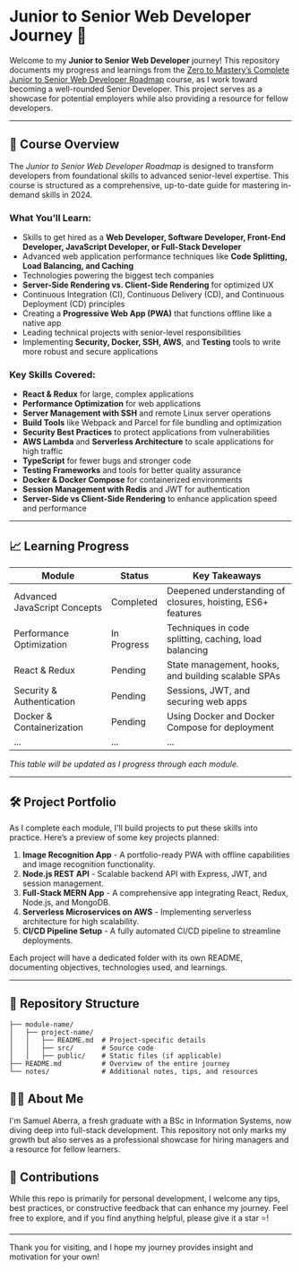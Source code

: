 # Junior to Senior Web Developer Journey 🚀

Welcome to my **Junior to Senior Web Developer** journey! This repository documents my progress and learnings from the [Zero to Mastery’s Complete Junior to Senior Web Developer Roadmap](https://zerotomastery.io/courses/junior-to-senior-web-developer-roadmap/) course, as I work toward becoming a well-rounded Senior Developer. This project serves as a showcase for potential employers while also providing a resource for fellow developers.

---

## 📑 Course Overview

The _Junior to Senior Web Developer Roadmap_ is designed to transform developers from foundational skills to advanced senior-level expertise. This course is structured as a comprehensive, up-to-date guide for mastering in-demand skills in 2024.

### What You’ll Learn:

- Skills to get hired as a **Web Developer, Software Developer, Front-End Developer, JavaScript Developer, or Full-Stack Developer**
- Advanced web application performance techniques like **Code Splitting, Load Balancing, and Caching**
- Technologies powering the biggest tech companies
- **Server-Side Rendering vs. Client-Side Rendering** for optimized UX
- Continuous Integration (CI), Continuous Delivery (CD), and Continuous Deployment (CD) principles
- Creating a **Progressive Web App (PWA)** that functions offline like a native app
- Leading technical projects with senior-level responsibilities
- Implementing **Security, Docker, SSH, AWS**, and **Testing** tools to write more robust and secure applications

### Key Skills Covered:

- **React & Redux** for large, complex applications
- **Performance Optimization** for web applications
- **Server Management with SSH** and remote Linux server operations
- **Build Tools** like Webpack and Parcel for file bundling and optimization
- **Security Best Practices** to protect applications from vulnerabilities
- **AWS Lambda** and **Serverless Architecture** to scale applications for high traffic
- **TypeScript** for fewer bugs and stronger code
- **Testing Frameworks** and tools for better quality assurance
- **Docker & Docker Compose** for containerized environments
- **Session Management with Redis** and JWT for authentication
- **Server-Side vs Client-Side Rendering** to enhance application speed and performance

---

## 📈 Learning Progress

| Module                       | Status      | Key Takeaways                                               |
| ---------------------------- | ----------- | ----------------------------------------------------------- |
| Advanced JavaScript Concepts | Completed   | Deepened understanding of closures, hoisting, ES6+ features |
| Performance Optimization     | In Progress | Techniques in code splitting, caching, load balancing       |
| React & Redux                | Pending     | State management, hooks, and building scalable SPAs         |
| Security & Authentication    | Pending     | Sessions, JWT, and securing web apps                        |
| Docker & Containerization    | Pending     | Using Docker and Docker Compose for deployment              |
| ...                          | ...         | ...                                                         |

_This table will be updated as I progress through each module._

---

## 🛠️ Project Portfolio

As I complete each module, I'll build projects to put these skills into practice. Here’s a preview of some key projects planned:

1. **Image Recognition App** - A portfolio-ready PWA with offline capabilities and image recognition functionality.
2. **Node.js REST API** - Scalable backend API with Express, JWT, and session management.
3. **Full-Stack MERN App** - A comprehensive app integrating React, Redux, Node.js, and MongoDB.
4. **Serverless Microservices on AWS** - Implementing serverless architecture for high scalability.
5. **CI/CD Pipeline Setup** - A fully automated CI/CD pipeline to streamline deployments.

Each project will have a dedicated folder with its own README, documenting objectives, technologies used, and learnings.

---

## 📂 Repository Structure

```plaintext
├── module-name/
│   ├── project-name/
│   │   ├── README.md  # Project-specific details
│   │   ├── src/       # Source code
│   │   ├── public/    # Static files (if applicable)
├── README.md          # Overview of the entire journey
└── notes/             # Additional notes, tips, and resources
```

## 👨‍💻 About Me

I'm Samuel Aberra, a fresh graduate with a BSc in Information Systems, now diving deep into full-stack development. This repository not only marks my growth but also serves as a professional showcase for hiring managers and a resource for fellow learners.

## 📢 Contributions

While this repo is primarily for personal development, I welcome any tips, best practices, or constructive feedback that can enhance my journey. Feel free to explore, and if you find anything helpful, please give it a star ⭐!

---

Thank you for visiting, and I hope my journey provides insight and motivation for your own!
